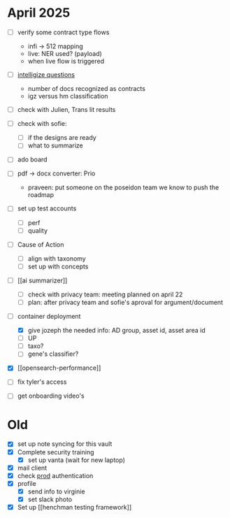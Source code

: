# April 2025

- [ ] verify some contract type flows
	- infi -> 512 mapping
	- live: NER used? (payload)
	- when live flow is triggered
- [ ] [intelligize questions](https://teams.microsoft.com/l/message/19:meeting_MTAzNjQ5ODgtMjM0YS00ZWQ4LTljNjgtM2VhNjk4MjEzMjQ0@thread.v2/1745240457137?context=%7B%22contextType%22%3A%22chat%22%7D)
	- number of docs recognized as contracts
	- igz versus hm classification



- [ ] check with Julien, Trans lit results
- [ ] check with sofie:
	- [ ] if the designs are ready
	- [ ] what to summarize
- [ ] ado board
- [ ] pdf -> docx converter: Prio
	- praveen: put someone on the poseidon team we know to push the roadmap
- [ ] set up test accounts
	- [ ] perf
	- [ ] quality
- [ ] Cause of Action
	- [ ] align with taxonomy
	- [ ] set up with concepts
- [ ] [[ai summarizer]]
	- [ ] check with privacy team: meeting planned on april 22 
	- [ ] plan: after privacy team and sofie's aproval for argument/document
- [ ] container deployment
	- [x] give jozeph the needed info: AD group, asset id, asset area id
	- [ ] UP
	- [ ] taxo?
	- [ ] gene's classifier?
- [x] [[opensearch-performance]]
- [ ] fix tyler's access
- [ ] get onboarding video's

# Old
- [x] set up note syncing for this vault
- [x] Complete security training
	- [x] set up vanta (wait for new laptop)
- [x] mail client
- [x] check [prod](https://ops-dashboard.henchman.io/) authentication
- [x] profile
	- [x] send info to virginie
	- [x] set slack photo
- [x] Set up [[henchman testing framework]]
